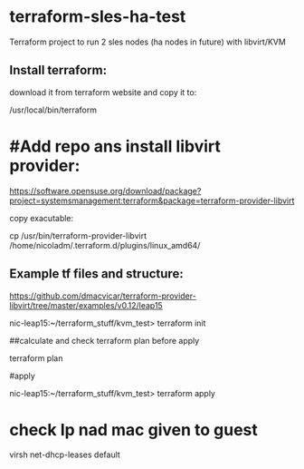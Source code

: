 # terraform-sles-ha-test

Terraform project to run 2 sles nodes (ha nodes in future) with libvirt/KVM

## Install terraform:

download it from terraform website and copy it to:

 /usr/local/bin/terraform

# #Add repo ans install libvirt provider:

https://software.opensuse.org/download/package?project=systemsmanagement:terraform&package=terraform-provider-libvirt

copy exacutable:

 cp /usr/bin/terraform-provider-libvirt /home/nicoladm/.terraform.d/plugins/linux_amd64/


## Example tf files and structure:
 
https://github.com/dmacvicar/terraform-provider-libvirt/tree/master/examples/v0.12/leap15


 nic-leap15:~/terraform_stuff/kvm_test> terraform init

##calculate and check terraform plan before apply

 terraform plan

#apply

 nic-leap15:~/terraform_stuff/kvm_test> terraform apply

# check Ip nad mac given to guest

 virsh net-dhcp-leases default
